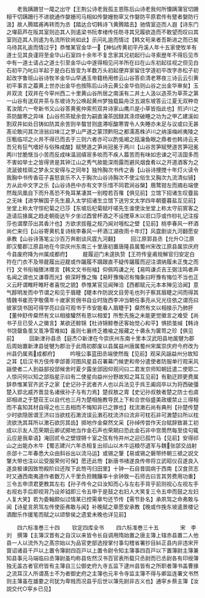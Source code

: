 <!-- { "loadSidebar": true } -->
　　老我蹒跚甘一麾之出守【王荆公诗老我孤主恩陈后山诗老我何所懐蹒蒲官切跚相干切蹒跚行不进貌通作媻姗司马相如传媻姗勃窣又作媻防平原君传有躄者媻防行汲】故人腾踏甫再转而为丞【踏达合切韩诗飞黄腾踏去】驰情室迩而人遐【诗东门之墠茹芦在阪其室则迩其人则逺梁书阮孝绪传任昉寻其兄履欲造而不敢望而叹曰其室则迩其人则逺为名流所钦尚如此】示问礼逾而情过【韩文茍来者吾斯进之而已矣乌待其礼逾而情过乎】恭惟某官金华一【神仙传黄初平丹溪人年十五家使牧羊有道士见其良谨将至金华山石室四十余年不复念家其兄初起行山寻索歴年不得后见市中有一道士请占之道士引至金华山中遂得相见问羊所在曰在山东初起往视之但见白石初平乃叱曰羊起于是白石皆变为羊数万头初起便弃家留住学道初平改字赤松子初起改字鲁班山谷诗牧羊金华山早通玉帝籍杨用修云山谷答俞清老寒夜三诗云云引黄初平事言之葢黄上世亦出金华也按陈后山诗云黄公金华伯则山谷之出金华审矣】玉井双流【双井在今寜州西二十里黄山谷所居之南溪有二井土人汲以造茶为草茶之第一山谷有送双井茶与东坡诗为公唤起黄州梦独载扁舟泛五湖东坡答云江夏无双种竒茗汝隂六一夸新书又山谷答黄冕仲索煎双井诗家山鹰爪是小草皆指此也】煎泸川之茶防酸寒之异味【山谷煎茶赋余尝为嗣直瀹茶因録其涤烦破睡之功为之甲乙建溪如割双井如处日铸如防其余苦则辛螯甘则底滞呕酸寒胃令人失睡亦未足与议或曰无甚髙论敢问其次涪翁曰味江之罗山严道之蒙顶黔阳之都濡髙株泸川之纳溪梅岭夷陵之压甎临邛之火井不得已而去于三则六者亦可以酌兎褐之瓯瀹鱼眼之鼎者也韩诗云夫吾兄有狂气嗜好与俗殊咸酸】赋僰道之笋尚冠冕于两川【山谷苦笋赋僰道苦笋冠冕两川甘脆惬当小苦而反成味温润缜宻多啖而不疾人葢苦而有味如忠谏之可活国多而不害如举士之皆得贤是其钟江山之秀气故能深雨露而避风烟食肴以之开道酒客为之流涎彼桂斑之梦永又安得与之同年】独怜胸次书传之香【山谷诗捜搅十年灯火读令我胸中书传香荘子喜怒哀乐不入于胸次山谷诗胸次不使尘俗生又胸次九流清似镜】方从此中文字之乐【山谷诗邑中亦有文字乐惜不同君涧谷槃】鴈鹜钳左而摘右端使然哉凤凰自下而升髙恐不免耳某凄其一别瞠若百罹【俱见前】立馆下招诸生叹虀盐之无味【进学解国子先生晨入太学招诸生立馆下送穷文太学四年朝虀暮盐互见前】坐堂上称太守惊杞菊之已莎【东坡后杞菊赋吁嗟先生谁使汝坐堂上称太守前賔客之造请后掾属之趋走朝衙达午夕坐过酉曾杯酒之不设搅草木以诳口莎或作桫礼记注挼莎也谓摩莎出其香汁也】方欲求拔薤之规乃闻对哦松之壁【见前】桃李春风一杯酒尚伫来归【山谷寄黄机复诗桃李春风一杯酒江湖夜雨十年灯】风霆剧谈九河翻愿安承教【山谷诗落笔尘沙百万奔剧谈风霆九河翻】
　　回江原郭县丞【允升○江原即汉蜀郡江原县地在今崇庆州东南三十里唐初置唐隆县属蜀州宋改江原县属崇庆府今县废府降为州属成都府】
　　屣履迎门未遑执贽【王符传皇甫规解官归安定白符在门衣不及带屣履出迎屣或作躧履不蹑跟直不疑传躧履而迎注谓纳履未正曳之而行】文书衔袖猥沐赠言【韩文文书衔袖】仰佩鸣谦之光【易鸣谦贞吉王弼注鸣者声名闻之谓也又谦尊而光】俯深盱豫之悔【易盱豫悔迟有悔象曰盱豫有悔位不当也正义云盱谓睢盱睢盱者喜悦之貌】恭惟某官见闻殚洽【西都赋元元本本殚见洽闻】意气醇明发而中节谓之和见于眉睫【睫本作防説文目旁毛也列子察其眉睫之间而得其情魏书崔亮字敬儒年十嵗家贫佣书自业时陇西李冲当朝任事亮从兄光往依之谓亮曰彼家饶书因可得学亮曰自可观书于市安能看人眉睫乎】粲然有文以相接示乃肺肝【董仲舒传粲然有文以相接驩然有恩以相爱】所慙先施之未能更觉徽言之难受【尚书子旦已受人之徽言】某欲还鲸锦【杜诗锦鲸巻还客始觉心和平】惧损茧缄【韩诗书饶罄鱼茧又茧净雪难如】虽则七襄终乏襜褕之报藏之十袭永为箧笥之珍【俱见前】
　　回新津孙县丞【庭杰○新津在今崇庆州东南十里本汉武阳县地属犍为郡后周始置新津县徙犍为郡治于此隋初郡废以县属益州唐属蜀州宋属崇庆府今府改为州县仍属焉成都府】
　　吟哦公事蓝田丞端使然哉【见前】观采风謡益州分故知之耳【后汉书方伎传李郃善河图风星县召署幕门候吏和帝分遣使者防服单行观采风謡使者二人到益部投郃候舍时夏夕露坐郃因仰观问曰二君发京师知朝廷遣二使耶二人惊问何以知之郃指星示曰有二使星向益州分野故知之耳互见前】有勤迂顾更费属辞恭惟某官齐武子之家【史记孙子武者齐人也以兵法见于呉王阖闾卒以为将西破彊楚入郢北威齐晋显名诸侯孙子与有力焉】楚叔敖之胄【史记孙叔敖者楚之防士也虞邱相进之于楚荘王以自代也三月为楚相施教导民上下和合世俗盛美政缓禁止三得相而不喜知其材自得之也三去相而不悔知非已之罪也】枕流潄石尚有典刑【孙楚传楚少时欲隠居谓王济曰当欲枕石潄流误云潄石枕流济曰流非可枕石非可潄楚曰所以枕流欲洗其耳所以潄石欲厉其齿】掷地作金粲然文采【孙绰传尝作天台赋辞致甚工初成以示友人范荣期云卿试掷地当作金石声也荣期曰恐此金石非中宫啇然每至佳句辄云应是我辈语】淹回贰令之壁铿锵十室之弦有怜并州之迎已孤竹马【见前】安得祁山之出能办木牛【蜀志建兴六年丞相复出祁山以木牛运粮尽退军与魏张郃交战射杀郃十二年春悉大众由斜谷出以流马运】或锡之鞶【易或锡之磐带终朝三禠之説文鞶大带也注以讼受服荣何可保】愿还此笏【新唐书禇遂良传帝将立武昭仪召遂良入遂良极谏因致笏殿阶曰还陛下此笏丏归田里】十钟一石自昔固病于西南【汉食货志时又通西南夷道作者数万人千里负担餽饟率十余钟致一石师古曰言其劳费用功重】三令五申须君更教其左右【孙子传令之曰汝知而心与左右手背乎前则视心左视左手右视右手后即视背乃设斧钺即三令五申于是鼓之右妇人大笑复三令五申而鼓之左妇人复大笑】若为委翰颇似过情某已控需章匄还节传【需节卦名】承夙驾之命弗敢与闻【诗星言夙驾左传使臣弗敢与闻】补晚赋之章愿安承教【晚或作挽东坡逺景楼记酒酣乐作援笔而赋之以颂黎侯之遗爱未晚也详见前】















　　四六标准巻三十四
　　钦定四库全书
　　四六标准巻三十五　　　　宋　李刘　撰簿【主簿汉晋有之自汉以来皆令长自调用隋始置之唐主簿上辖赤县置二人他县一人以流外为之髙宗始以为品官吏部选授掌付事勾稽省署抄目紏正县内非违宋开寳诏诸县千戸以上置令簿尉四百戸以上置令尉令知主簿事四百戸以下置簿尉主簿兼知县事元马端临曰丞簿尉虽均称县佐然汉书百官表所载只丞尉而已丞尉各有印绶簿独无盖古者官府皆有主簿自三公御史府九寺五监下逮州县皆有之所职者簿书盖曹掾之流耳汉人所谓髙士不为者御史府之主簿也元丰令寺监主簿不得与卿监连署文书然则主簿虽在雄要之司犹为卑贱而况县乎后世以簿先尉非古义也】通寜乡蔡主簿【汝説交代○寜乡已见】
